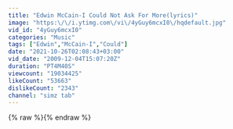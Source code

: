 ```yaml
---
title: "Edwin McCain-I Could Not Ask For More(lyrics)"
image: "https:\/\/i.ytimg.com\/vi\/4yGuy6mcxI0\/hqdefault.jpg"
vid_id: "4yGuy6mcxI0"
categories: "Music"
tags: ["Edwin","McCain-I","Could"]
date: "2021-10-26T02:08:43+03:00"
vid_date: "2009-12-04T15:07:20Z"
duration: "PT4M40S"
viewcount: "19034425"
likeCount: "53663"
dislikeCount: "2343"
channel: "simz tab"
---
```

{% raw %}{% endraw %}
